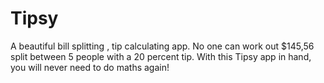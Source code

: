 
#  Tipsy
A beautiful bill splitting , tip calculating app. No one can work out $145,56 split between 5 people with a 20 percent tip. With this Tipsy app in hand, you will never need to do maths again!
